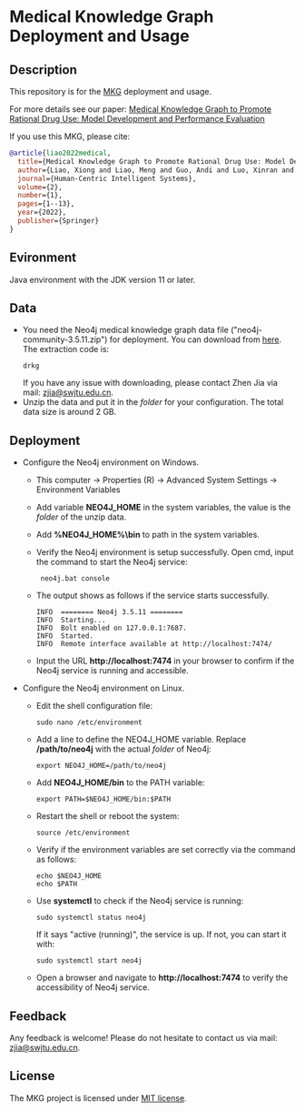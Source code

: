 # Medical Knowledge Graph Deployment and Usage

Description
------
This repository is for the [MKG](https://link.springer.com/content/pdf/10.1007/s44230-022-00005-z.pdf) deployment and usage. 

For more details see our paper: [Medical Knowledge Graph to Promote Rational Drug Use: Model
Development and Performance Evaluation](https://link.springer.com/content/pdf/10.1007/s44230-022-00005-z.pdf) 

If you use this MKG, please cite:
```bibtex
@article{liao2022medical,
  title={Medical Knowledge Graph to Promote Rational Drug Use: Model Development and Performance Evaluation},
  author={Liao, Xiong and Liao, Meng and Guo, Andi and Luo, Xinran and Li, Ziwei and Chen, Weiyuan and Li, Tianrui and Du, Shengdong and Jia, Zhen},
  journal={Human-Centric Intelligent Systems},
  volume={2},
  number={1},
  pages={1--13},
  year={2022},
  publisher={Springer}
}
```

## Evironment
Java environment with the JDK version 11 or later.

## Data
 - You need the Neo4j medical knowledge graph data file ("neo4j-community-3.5.11.zip") for deployment. You can download from [here](https://pan.baidu.com/s/1UWaQqnZHuUMbbqeYY8kZuQ). The extraction code is:
    ```
   drkg
    ```
   If you have any issue with downloading, please contact Zhen Jia via mail: zjia@swjtu.edu.cn.
-  Unzip the data and put it in the *folder* for your configuration. The total data size is around 2 GB.

## Deployment
 - Configure the Neo4j environment on Windows.
   
    - This computer → Properties (R) → Advanced System Settings → Environment Variables

    - Add variable **NEO4J_HOME** in the system variables, the value is the *folder* of the unzip data.

    - Add **%NEO4J_HOME%\bin** to path in the system variables.
   
    - Verify the Neo4j environment is setup successfully. Open cmd, input the command to start the Neo4j service:
   
      ```
       neo4j.bat console
       ```
   
    - The output shows as follows if the service starts successfully.

      ```
      INFO  ======== Neo4j 3.5.11 ========
      INFO  Starting...
      INFO  Bolt enabled on 127.0.0.1:7687.
      INFO  Started.
      INFO  Remote interface available at http://localhost:7474/
      ```
 
   - Input the URL **http://localhost:7474** in your browser to confirm if the Neo4j service is running and accessible.
   
  - Configure the Neo4j environment on Linux.
      
     - Edit the shell configuration file:
       ```
       sudo nano /etc/environment
       ```

     - Add a line to define the NEO4J_HOME variable. Replace **/path/to/neo4j** with the actual *folder* of Neo4j:
       ```
       export NEO4J_HOME=/path/to/neo4j
       ```

     - Add **NEO4J_HOME/bin** to the PATH variable:
       ```
       export PATH=$NEO4J_HOME/bin:$PATH
       ```
     - Restart the shell or reboot the system:
       ```
       source /etc/environment
       ```
     - Verify if the environment variables are set correctly via the command as follows:
       ```
       echo $NEO4J_HOME
       echo $PATH
       ```
     - Use **systemctl** to check if the Neo4j service is running:
       ```
       sudo systemctl status neo4j
       ```
       If it says "active (running)", the service is up. If not, you can start it with:
       ```
       sudo systemctl start neo4j
       ```
     - Open a browser and navigate to **http://localhost:7474** to verify the accessibility of Neo4j service.
    
## Feedback
Any feedback is welcome! Please do not hesitate to contact us via mail: zjia@swjtu.edu.cn.

## License
The MKG project is licensed under [MIT license](LICENSE).